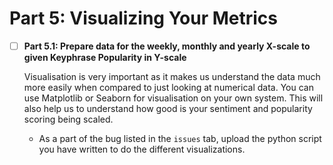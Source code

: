 
# Part 5: Visualizing Your Metrics

- [ ] **Part 5.1: Prepare data for the weekly, monthly and yearly X-scale to given Keyphrase Popularity in Y-scale**

  Visualisation is very important as it makes us understand the data much more easily when compared to just looking at numerical data. You can use Matplotlib or Seaborn for visualisation on your own system. This will also help us to understand how good is your sentiment and popularity scoring being scaled. 
  
  - As a part of the bug listed in the ```issues``` tab, upload the python script you have written to do the different visualizations.
